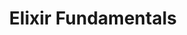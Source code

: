 ---
layout: workshop
title: Elixir Fundamentals
permalink: "/workshops/2016-12-18-elixir-fundamentals"
category: Back End Development
description: |-
  Elixir's combination of modern language features, and a 30-year-old battle-tested foundation at its core, has made it increasingly popular over the past year.

  This course provides a strong foundation for writing general-purpose functional code, and is intended for developers already proficient in another language.
image: "/images/workshops/2016-12-18-elixir-fundamentals.png"
stages:
- title: Liftoff
  description: 'Elixir is in a fairly unique position as a programming language, in
    that it combines contemporary language features and excellent developer ergonomics
    with the established and battle-tested Erlang ecosystem. '
  duration: 120
  agenda_items:
  - title: Origins, Foundations & Core Principles
    description: 'When setting off to learn a new programming language, it''s often
      incredibly useful to understand the language''s foundations. In this case, we''re
      dealing with a language built on top of another language, which runs on a virtual
      machine that supports other languages

'
    item_type: lecture
    start_time: '9:00'
    duration: 30
  - title: Interactive Elixir
    description: |-
      **Elixir's interactive shell (IEx)** is one of the most powerful tools in your toolbox. We'll outline some of the most useful features for beginners, including:
      - Running scripts
      - Getting metadata about a value
      - Accessing embedded documentation
      - Inspecting the state of a particular process
    item_type: lecture
    start_time: '9:30'
    duration: 30
  - title: IO & Files
    description: As with most programming languages, it's useful to know how to interact
      with files and humans. We'll take care of this early on, and notice a few things
      that foreshadow some interesting aspects of Elixir's concurrency model.
    item_type: lecture
    start_time: '10:00'
    duration: 30
  - title: 'EXERCISE: Reading a CSV File'
    description: We're going to have to take a few things for granted, since we're
      just starting out, but let's use some existing well-documented code to read
      a CSV file into memory, and print some information about it to the console.
    item_type: exercise
    start_time: '10:30'
    duration: 30
- title: Types, Operators & Control Flow
  description: 'Our journey starts with basic types and procedural logic. Even if
    you''re experienced in a wide range of programming languages, there''s going to
    be a lot of stuff -- even at this basic level -- that may change the way you look
    at writing code forever.

'
  duration: 400
  agenda_items:
  - title: Math & Strings
    description: "There's no getting away from these kinds of things. Eventually you're
      going to need to work with numbers and text, so we'll start with a crash course
      in some core APIs (including a dip in the Erlang pool) that will make life easy.
      \n\nThere's a lot of capability here, but we'll stay close to the commonly-useful
      and pragmatic path."
    item_type: lecture
    start_time: '11:00'
    duration: 45
  - title: 'EXERCISE: Projectile Motion'
    description: We'll create a simple program that calculates an object's projectile
      motion, given a launch angle and initial velocity.
    item_type: exercise
    start_time: '11:45'
    duration: 30
  - title: 'EXERCISE: String Acrobatics'
    description: We've got a bunch of functions that do various things to string values,
      but our tests are failing. Let's fix that!
    item_type: exercise
    start_time: '12:15'
    duration: 30
  - title: Lunch
    description: Break for Lunch
    item_type: break
    start_time: '12:45'
    duration: 45
  - title: Functions
    description: It stands to reason that functions are really important in a functional
      programming language. We'll build and work with named and anonymous functions,
      combine functions together to form pipelines, and even map out some higher-order
      functions of our own.
    item_type: lecture
    start_time: '13:30'
    duration: 45
  - title: Tuples & Lists
    description: Often times we find ourselves needing to work with several objects
      in a "collection", and will need to choose between Elixir's **List** and **Tuple**
      types. We'll compare and contrast tuples and lists, and write a few programs
      highlighting the benefits of each.
    item_type: lecture
    start_time: '14:15'
    duration: 30
  - title: 'EXERCISE: Fibonacci Pyramid'
    description: |-
      Using our knowledge of functions and recursion in Elixir, let's build a function that writes a Fibonacci pyramid to the console.

      ![Fibonacci Numbers](https://upload.wikimedia.org/wikipedia/commons/thumb/b/bf/PascalTriangleFibanacci.svg/720px-PascalTriangleFibanacci.svg.png)

      20 levels deep!
    item_type: exercise
    start_time: '14:45'
    duration: 30
  - title: Associative Data Structures
    description: 'We have two main associative data structures in Elixir: **keyword
      lists** and **maps**. Let''s learn more about them!'
    item_type: lecture
    start_time: '15:15'
    duration: 20
  - title: 'EXERCISE: Building up a List'
    description: Assembling a bunch of items in a list is really fast, as long as
      we do it in a way that doesn't involve moving existing items around in memory.
      We'll write two programs, one which assembles a bunch of dictionary words into
      a tuple, and another that uses a list instead.
    item_type: exercise
    start_time: '15:35'
    duration: 25
  - title: Pattern Matching & Guards
    description: 'This modern language feature allows **destructed assignment**, and
      is often used to define several variants of a function, each to handle a specific
      scenario. This application of pattern matching reduces what would otherwise
      be a lot of internal function complexity by huge amounts.

'
    item_type: lecture
    start_time: '16:00'
    duration: 30
  - title: 'EXERCISE: Function Refactoring'
    description: We've got an Elixir module that involves some code that could benefit
      from some pattern matching magic. Refactor the monolith function so all use
      of if/else are replaced by creating new functions oriented toward handling that
      specific pattern of arguments.
    item_type: exercise
    start_time: '16:30'
    duration: 30
  - title: 'EXERCISE: A world without if/else'
    description: |-
      You'll be given an Elixir module that's currently a little messy and confusing. Untangle it by replacing all of the if/else logic with `cond` statements, `case`.statements and by applying pattern matching in function clauses.

      Remember: your goal is to make your code as easy to read and maintain as possible: be clever, but not confusing.
    item_type: exercise
    start_time: '17:00'
    duration: 30
  - title: Recap & Wrap Up
    description: We'll go over everything we've covered today, and connect them back
      to the big picture. This is a great time for Q&A that's broader than the specific
      topics we've covered so far.
    item_type: lecture
    start_time: '17:30'
    duration: 15
- title: Writing Modular Programs
  description: Elixir's module system allows us to define layers of related functions.
    In this part of the course, we'll explore the concepts of modules, and the ability
    to reference code in one module from another.
  duration: 240
  agenda_items:
  - title: Welcome Back
    description: We'll recap the ground we covered in day 1 of this training, so it's
      fresh in your mind, as we continue building up toward Elixir proficiency!
    item_type: lecture
    start_time: '9:00'
    duration: 15
  - title: Modules & Three Important Directives
    description: 'Modules are just a group of several functions, some of which may
      be private and some of which may be public. Modules give us the ability to define
      named functions using the `def` macro, which offer a few other features that
      were unavailable in the world of anonymous functions.

'
    item_type: lecture
    start_time: '9:15'
    duration: 30
  - title: 'EXERCISE: Mission Control'
    description: We've got a set of tests for a couple of Elixir modules that are
      used to control a space ship. Alter the code to make the unit tests pass, and
      ensure that you've kept as much of each module's internal functionality private
      as possible.
    item_type: exercise
    start_time: '9:45'
    duration: 30
  - title: Basic Metaprogramming
    description: 'While the `use` macro is not strictly a directive, it''s of particular
      importance when considering "mixins" for common functionality, shared across
      multiple concrete modules.

'
    item_type: lecture
    start_time: '10:15'
    duration: 30
  - title: 'EXERCISE: Extending a Module'
    description: 'The `use` macro can essentially be used to decorate a module with
      some code from another module.

'
    item_type: exercise
    start_time: '10:45'
    duration: 30
  - title: Protocols & Behaviors
    description: |-
      Protocols are a mechanism for **polymorphism in Elixir**, where an implementation of a certain contract is defined on a per-type basis. In other languages, this contract would be called an interface (Java), or a pure abstract class (C++)

      Under the hood, part of how this works is by way of a **Behavior**: a definition of a set of functions that modules who adopt this behavior must implement.
    item_type: lecture
    start_time: '11:15'
    duration: 45
  - title: 'EXERCISE: Serializer Protocol'
    description: 'Given a list of values, we want to be able to generate a string
      representation, either in CSV or JSON array format. Design a protocol, and adopt
      that behavior in each of two modules: `CSVSerializer` and `JSONSerializer`.'
    item_type: exercise
    start_time: '12:00'
    duration: 30
  - title: Lunch
    description: Break for Lunch
    item_type: break
    start_time: '12:30'
    duration: 60
- title: Working With Data Structures
  description: Earlier we outlined and worked with several different types of data
    structures. Let's take a closer look at some of these methods.
  duration: 210
  agenda_items:
  - title: Enum & Map
    description: We've learned about how to create and work with **list** and **map**
      literals in very basic ways. Let's take a look into some of the tooling that
      Elixir provides as core language features, for working with these data structures.
    item_type: lecture
    start_time: '13:30'
    duration: 45
  - title: 'EXERCISE: Map, Filter, Reduce'
    description: We have a program that starts with a list of objects read from a
      file. Using the built-in functions available in the `Enum` and `Map` modules,
      filter out "inactive" items (objects where the "active" attribute is not `true`),
      and then log a list of object names to the console.
    item_type: exercise
    start_time: '14:15'
    duration: 30
  - title: Taming List Enumeration with Comprehensions
    description: 'Often we find ourselves looping over something enumerable; mapping
      values into another list; and potentially filtering out some unwanted items.
      **Comprehensions use a generator and a filter** to provide some excellent syntactic
      sugar for this kind of task.

'
    item_type: lecture
    start_time: '14:45'
    duration: 30
  - title: 'EXERCISE: Comprehensions'
    description: Take another pass at the previous exercise, and use a comprehension
      to devise a concise solution.
    item_type: exercise
    start_time: '15:15'
    duration: 30
  - title: Lazy Operations with Streams
    description: 'Elixir''s `Stream` module offers some of the same capabilities that
      we enjoy in the `Enum` module, but when working with Streams, computations are
      performed lazily. This is particularly useful for dealing with huge (or infinitely
      huge) collections.

'
    item_type: lecture
    start_time: '15:45'
    duration: 30
  - title: 'EXERCISE: Skimming a good book'
    description: 'Given the entire text of the book ~Gulliver''s Travels~, find the
      highest- Scrabble-scoring word within the first 1000 lines.

'
    item_type: exercise
    start_time: '16:15'
    duration: 30
  - title: Recap & Wrap Up
    description: We'll round out the course by recapping everything we've learned,
      and finish with some tips for next steps in your mission to become an ace Elixir
      developer!
    item_type: lecture
    start_time: '16:45'
    duration: 15
---